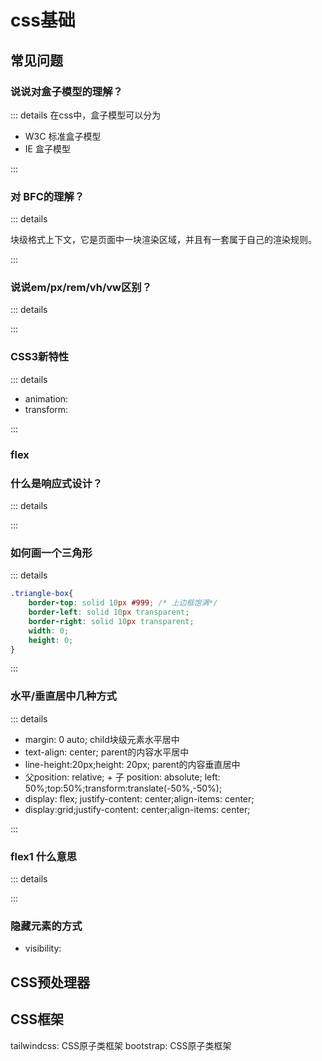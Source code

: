 # css基础

## 常见问题

### 说说对盒子模型的理解？

::: details
在css中，盒子模型可以分为
* W3C 标准盒子模型
* IE 盒子模型

:::

### 对 BFC的理解？

::: details

块级格式上下文，它是页面中一块渲染区域，并且有一套属于自己的渲染规则。


:::

### 说说em/px/rem/vh/vw区别？

::: details

:::

### CSS3新特性

::: details

* animation:
* transform:

:::

### flex

### 什么是响应式设计？

::: details



:::

### 如何画一个三角形

::: details

```css
.triangle-box{
    border-top: solid 10px #999; /* 上边框饱满*/
    border-left: solid 10px transparent;
    border-right: solid 10px transparent;
    width: 0;
    height: 0;
}
```

:::

### 水平/垂直居中几种方式

::: details

* margin: 0 auto; child块级元素水平居中
* text-align: center; parent的内容水平居中
* line-height:20px;height: 20px; parent的内容垂直居中
* 父position: relative; + 子 position: absolute; left: 50%;top:50%;transform:translate(-50%,-50%);
* display: flex; justify-content: center;align-items: center;
* display:grid;justify-content: center;align-items: center;

:::

### flex1 什么意思

::: details

:::

### 隐藏元素的方式

* visibility:

## CSS预处理器

## CSS框架

tailwindcss: CSS原子类框架
bootstrap: CSS原子类框架
